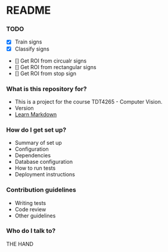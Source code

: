 # README #


### TODO ###

- [x] Train signs 
- [x] Classify signs
- [] Get ROI from circualr signs
- [] Get ROI from rectangular signs
- [] Get ROI from stop sign

### What is this repository for? ###

* This is a project for the course TDT4265 - Computer Vision. 
* Version
* [Learn Markdown](https://bitbucket.org/tutorials/markdowndemo)

### How do I get set up? ###

* Summary of set up
* Configuration
* Dependencies
* Database configuration
* How to run tests
* Deployment instructions

### Contribution guidelines ###

* Writing tests
* Code review
* Other guidelines

### Who do I talk to? ###
THE HAND
